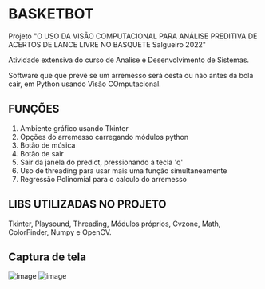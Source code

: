 # BASKETBOT
Projeto "O USO DA VISÃO COMPUTACIONAL PARA ANÁLISE PREDITIVA DE ACERTOS DE LANCE LIVRE NO BASQUETE Salgueiro 2022"

Atividade extensiva do curso de Analise e Desenvolvimento de Sistemas.

Software que que prevê se um arremesso será cesta ou não antes da bola cair, em Python usando Visão COmputacional.

## FUNÇÕES ##

1) Ambiente gráfico usando Tkinter
2) Opções do arremesso carregando módulos python
3) Botão de música
4) Botão de sair
5) Sair da janela do predict, pressionando a tecla 'q'
6) Uso de threading para usar mais uma função simultaneamente 
7) Regressão Polinomial para o calculo do arremesso

## LIBS UTILIZADAS NO PROJETO
Tkinter, Playsound, Threading, Módulos próprios, Cvzone, Math, ColorFinder, Numpy e OpenCV.

## Captura de tela
![image](https://user-images.githubusercontent.com/13918844/205420521-57f58b5a-4028-43ac-a9ba-72531a9f6a06.png)
![image](https://user-images.githubusercontent.com/13918844/205420538-10581823-563a-4e78-8633-13706417607f.png)

